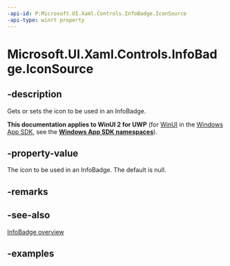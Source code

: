 ```yaml
---
-api-id: P:Microsoft.UI.Xaml.Controls.InfoBadge.IconSource
-api-type: winrt property
---
```


# Microsoft.UI.Xaml.Controls.InfoBadge.IconSource

<!--
public Microsoft.UI.Xaml.Controls.IconSource IconSource { get; set; }
-->

## -description

Gets or sets the icon to be used in an InfoBadge.

**This documentation applies to WinUI 2 for UWP** (for [WinUI](/windows/apps/winui/winui3/) in the [Windows App SDK](/windows/apps/windows-app-sdk/), see the **[Windows App SDK namespaces](/windows/windows-app-sdk/api/winrt/)**).

## -property-value

The icon to be used in an InfoBadge. The default is null.

## -remarks

## -see-also

[InfoBadge overview](/windows/apps/design/controls/info-badge)

## -examples
